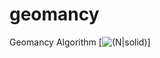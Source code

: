 # geomancy
Geomancy Algorithm
[![(N|solid)](https://upload.wikimedia.org/wikipedia/commons/a/ad/Geomantic_housechart.svg)]
